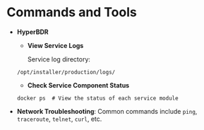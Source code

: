 # Commands and Tools

* **HyperBDR**

  * **View Service Logs**

    Service log directory:

  ```plain
  /opt/installer/production/logs/
  ```

  * **Check Service Component Status**

  ```plain
  docker ps  # View the status of each service module
  ```

* **Network Troubleshooting**: Common commands include `ping`, `traceroute`, `telnet`, `curl`, etc.


